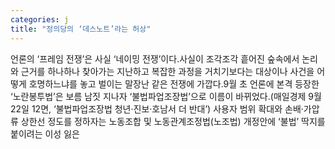```yaml
---
categories: j
title: "정의당의 ‘데스노트’라는 허상"
---
```

언론의 ‘프레임 전쟁’은 사실 ‘네이밍 전쟁’이다.사실이 조각조각 흩어진 숲속에서 논리와 근거를 하나하나 찾아가는 지난하고 복잡한 과정을 거치기보다는 대상이나 사건을 어떻게 호명하느냐를 놓고 벌이는 말장난 같은 전쟁에 가깝다.9월 초 언론에 본격 등장한 ‘노란봉투법’은 보름 남짓 지나자 ‘불법파업조장법’으로 이름이 바뀌었다.(매일경제 9월22일 12면, ‘불법파업조장법 청년·진보·호남서 더 반대’) 사용자 범위 확대와 손배·가압류 상한선 정도를 정하자는 노동조합 및 노동관계조정법(노조법) 개정안에 ‘불법’ 딱지를 붙이려는 이성 잃은